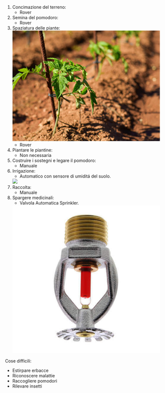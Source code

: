 1. Concimazione del terreno:
   * Rover
2. Semina del pomodoro:
   * Rover
3. Spaziatura delle piante:
   <img src="images/tomato-spacing.jpg">
   * Rover
4. Piantare le piantine:
   * Non necessaria
5. Costruire i sostegni e legare il pomodoro:
   * Manuale
6. Irrigazione:
   * Automatico con sensore di umiditá del suolo. 
   <img src="images/Sensore%20di%20umiditá%20del%20suolo.jpg" >
7. Raccolta:
   * Manuale
8. Spargere medicinali:
   * Valvola Automatica Sprinkler. 
   <img src="images/sprinkler.jpg" >

Cose difficili:
* Estirpare erbacce
* Riconoscere malattie
* Raccogliere pomodori
* Rilevare insetti
